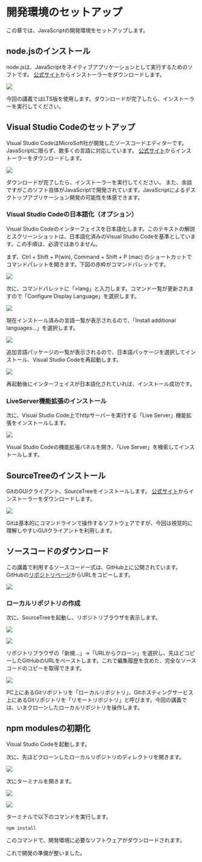 # 開発環境のセットアップ

この章では、JavaScriptの開発環境をセットアップします。

## node.jsのインストール

node.jsは、JavaScriptをネイティブアプリケーションとして実行するためのソフトです。
[公式サイト](https://nodejs.org/ja/)からインストーラーをダウンロードします。

![](https://www.evernote.com/l/AAlSQd9dFvxEEa4TMIqTkYJ9KkYECl5udNgB/image.png)

今回の講義ではLTS版を使用します。ダウンロードが完了したら、インストーラーを実行してください。

## Visual Studio Codeのセットアップ

Visual Studio CodeはMicroSoft社が開発したソースコードエディターです。JavaScriptに限らず、数多くの言語に対応しています。
[公式サイト](https://code.visualstudio.com/)からインストーラーをダウンロードします。

![](https://www.evernote.com/l/AAmgP_Dc505CRLp9LOCNlomlwr9uu4XcLvAB/image.png)

ダウンロードが完了したら、インストーラーを実行してください。
また、余談ですがこのソフト自体がJavaScriptで開発されています。JavaScriptによるデスクトップアプリケーション開発の可能性を体感できます。

### Visual Studio Codeの日本語化（オプション）

Visual Studio Codeのインターフェイスを日本語化します。このテキストの解説とスクリーンショットは、日本語化済みのVisual Studio Codeを基準としています。この手順は、必須ではありません。

まず、Ctrl + Shift + P(win), Command + Shift + P (mac) のショートカットでコマンドパレットを開きます。下図の赤枠がコマンドパレットです。

![](https://www.evernote.com/l/AAlCNNn3asVFtqxlB6CrPe8h9mQrGnU5yLoB/image.png)

次に、コマンドパレットに「>lang」と入力します。コマンド一覧が更新されますので「Configure Display Language」を選択します。

![](https://www.evernote.com/l/AAmw9XqxNQ9M7bIYgQFn8pbBtbF3WhjixjQB/image.png)

現在インストール済みの言語一覧が表示されるので、「Install additional languages...」を選択します。

![](https://www.evernote.com/l/AAmPm8Hj849LKbWwmD6FuWGdV105NR3nHHkB/image.png)

追加言語パッケージの一覧が表示されるので、日本語パッケージを選択してインストール、Visual Studio Codeを再起動します。

![](https://www.evernote.com/l/AAlYaIIor_VNaKFu1NuiiVfOsrBiJtXR9IQB/image.png)

再起動後にインターフェイスが日本語化されていれば、インストール成功です。

### LiveServer機能拡張のインストール

次に、Visual Studio Code上でhttpサーバーを実行する「Live Server」機能拡張をインストールします。

![](https://www.evernote.com/l/AAlbW6Z0zMZDzK_EZeaISrqptJoGyHPH5CYB/image.png)

Visual Studio Codeの機能拡張パネルを開き、「Live Server」を検索してインストールします。

## SourceTreeのインストール

GitのGUIクライアント、SourceTreeをインストールします。
[公式サイト](https://www.sourcetreeapp.com)からインストーラーをダウンロードします。

![](https://www.evernote.com/l/AAkgh8T9mVhPv4hwx_H6GzEzzCkmll2nOSYB/image.png)

Gitは基本的にコマンドラインで操作するソフトウェアですが、今回は視覚的に理解しやすいGUIクライアントを利用します。

## ソースコードのダウンロード

この講義で利用するソースコード一式は、GitHub上に公開されています。GitHubの[リポジトリページ](https://github.com/MasatoMakino/color-word-cloud)からURLをコピーします。

![](https://www.evernote.com/l/AAlWHdGVdXpEXr_zz1K9aUKC1GuXocPyOTAB/image.png)

### ローカルリポジトリの作成

次に、SourceTreeを起動し、リポジトリブラウザを表示します。

![](https://www.evernote.com/l/AAm6W0dJgwNPsrzppCm5CRBPSyWlMN6W8lkB/image.png)

![](https://www.evernote.com/l/AAmwC6d6u51AZI-ktxYa7f8Arb12Llzi-hwB/image.png)

リポジトリブラウザの「新規…」→「URLからクローン」を選択し、先ほどコピーしたGitHubのURLをペーストします。これで編集履歴を含めた、完全なソースコードのコピーを取得できます。

![](https://www.evernote.com/l/AAlSKULsklZAKorJvSg-LlIGqFzoO-P4Bu0B/image.png)

PC上にあるGitリポジトリを「ローカルリポジトリ」、Gitホスティングサービス上にあるGitリポジトリを「リモートリポジトリ」と呼びます。今回の講義では、いまクローンしたローカルリポジトリを操作します。

## npm modulesの初期化

Visual Studio Codeを起動します。

次に、先ほどクローンしたローカルリポジトリのディレクトリを開きます。

![](https://www.evernote.com/l/AAkxzTMVKuhLUaARb5o73A3vXVdBVB_gxQIB/image.png)

次にターミナルを開きます。

![](https://www.evernote.com/l/AAlf_I3uWYZPKqrLp7fELW0uuXHkb1oublQB/image.png)

![](https://www.evernote.com/l/AAlhpeUMRM1LyooN3JxkbVl3eGoVVkVM0UgB/image.png)

ターミナルで以下のコマンドを実行します。

    npm install

このコマンドで、開発環境に必要なソフトウェアがダウンロードされます。

これで開発の準備が整いました。
